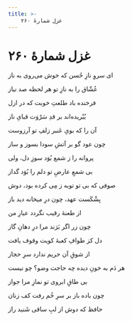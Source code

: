 ```yaml
---
title: >-
    غزل شمارهٔ ۲۶۰
---
```

# غزل شمارهٔ ۲۶۰

<div class="b" id="bn1"><div class="m1"><p>ای سروِ نازِ حُسن که خوش می‌روی به ناز</p></div>
<div class="m2"><p>عُشّاق را به نازِ تو هر لحظه صد نیاز</p></div></div>
<div class="b" id="bn2"><div class="m1"><p>فرخنده باد طلعتِ خوبت که در ازل</p></div>
<div class="m2"><p>بُبْریده‌اند بر قدِ سَرْوَت قبایِ ناز</p></div></div>
<div class="b" id="bn3"><div class="m1"><p>آن را که بویِ عَنبر زلفِ تو آرزوست</p></div>
<div class="m2"><p>چون عود گو بر آتشِ سودا بسوز و ساز</p></div></div>
<div class="b" id="bn4"><div class="m1"><p>پروانه را ز شمع بُوَد سوزِ دل، ولی</p></div>
<div class="m2"><p>بی شمعِ عارضِ تو دلم را بُوَد گداز</p></div></div>
<div class="b" id="bn5"><div class="m1"><p>صوفی که بی تو توبه ز مِی کرده بود، دوش</p></div>
<div class="m2"><p>بِشْکَست عهد، چون درِ میخانه دید باز</p></div></div>
<div class="b" id="bn6"><div class="m1"><p>از طعنهٔ رقیب نگردد عیارِ من</p></div>
<div class="m2"><p>چون زر اگر بَرَند مرا درِ دهانِ گاز</p></div></div>
<div class="b" id="bn7"><div class="m1"><p>دل کز طوافِ کعبهٔ کویت وقوف یافت</p></div>
<div class="m2"><p>از شوقِ آن حریم ندارد سرِ حجاز</p></div></div>
<div class="b" id="bn8"><div class="m1"><p>هر دَم به خونِ دیده چه حاجت وضو؟ چو نیست</p></div>
<div class="m2"><p>بی طاقِ ابروی تو نمازِ مرا جواز</p></div></div>
<div class="b" id="bn9"><div class="m1"><p>چون باده باز بر سرِ خُم رفت کف زنان</p></div>
<div class="m2"><p>حافظ که دوش از لبِ ساقی شَنید راز</p></div></div>